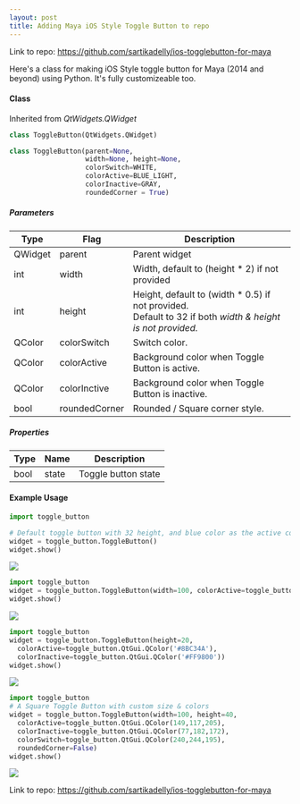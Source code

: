 ```yaml
---
layout: post
title: Adding Maya iOS Style Toggle Button to repo
---
```


Link to repo:
<https://github.com/sartikadelly/ios-togglebutton-for-maya>

Here's a class for making iOS Style toggle button for Maya (2014 and beyond) using Python.
It's fully customizeable too.

#### Class
Inherited from *QtWidgets.QWidget*
```python
class ToggleButton(QtWidgets.QWidget)

class ToggleButton(parent=None,
                   width=None, height=None,
                   colorSwitch=WHITE,
                   colorActive=BLUE_LIGHT,
                   colorInactive=GRAY,
                   roundedCorner = True)
```                 

##### Parameters
<table>
  <thead>
    <tr>
      <th>Type</th>
      <th>Flag</th>
      <th>Description</th>
    </tr>
  </thead>
  <tbody>
    <tr>
      <td>QWidget</td>
      <td>parent</td>
      <td>Parent widget</td>
    </tr>
    <tr>
      <td>int</td>
      <td>width</td>
      <td>Width, default to (height * 2) if not provided</td>
    </tr>
    <tr>
      <td>int</td>
      <td>height</td>
      <td>Height, default to (width * 0.5) if not provided.<br>Default to 32 if both <i>width & height is not provided.</i></td>
    </tr>
    <tr>
      <td>QColor</td>
      <td>colorSwitch</td>
      <td>Switch color.</td>
    </tr>
    <tr>
      <td>QColor</td>
      <td>colorActive</td>
      <td>Background color when Toggle Button is active.</td>
    </tr>    
    <tr>
      <td>QColor</td>
      <td>colorInctive</td>
      <td>Background color when Toggle Button is inactive.</td>
    </tr>      
    <tr>
      <td>bool</td>
      <td>roundedCorner</td>
      <td>Rounded / Square corner style.</td>
    </tr>     
  </tbody>
</table>  

##### Properties
<table>
  <thead>
    <tr>
      <th>Type</th>
      <th>Name</th>
      <th>Description</th>
    </tr>
  </thead>  
    <tr>
      <td>bool</td>
      <td>state</td>
      <td>Toggle button state</td>
    </tr>   
</table>  

#### Example Usage
```python
import toggle_button

# Default toggle button with 32 height, and blue color as the active color
widget = toggle_button.ToggleButton()
widget.show()
```
![](https://raw.githubusercontent.com/sartikadelly/ios-togglebutton-for-maya/master/screenshots/toggle_example_01.png)

```python
import toggle_button
widget = toggle_button.ToggleButton(width=100, colorActive=toggle_button.RED)
widget.show()
```
![](https://raw.githubusercontent.com/sartikadelly/ios-togglebutton-for-maya/master/screenshots/toggle_example_02.png)

```python
import toggle_button
widget = toggle_button.ToggleButton(height=20,
  colorActive=toggle_button.QtGui.QColor('#8BC34A'),
  colorInactive=toggle_button.QtGui.QColor('#FF9800'))
widget.show()
```
<img src="https://raw.githubusercontent.com/sartikadelly/ios-togglebutton-for-maya/master/screenshots/toggle_example_03.png">

```python
import toggle_button
# A Square Toggle Button with custom size & colors
widget = toggle_button.ToggleButton(width=100, height=40,
  colorActive=toggle_button.QtGui.QColor(149,117,205),
  colorInactive=toggle_button.QtGui.QColor(77,182,172),
  colorSwitch=toggle_button.QtGui.QColor(240,244,195),
  roundedCorner=False)
widget.show()
```
<img src="https://raw.githubusercontent.com/sartikadelly/ios-togglebutton-for-maya/master/screenshots/toggle_example_04.png">

Link to repo:
<https://github.com/sartikadelly/ios-togglebutton-for-maya>


